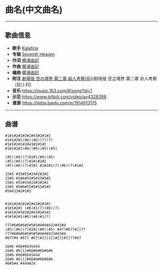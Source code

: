 # 曲名(中文曲名)

---

## 歌曲信息

- **歌手** [Kalafina](https://bgm.tv/person/6014)
- **专辑** [Seventh Heaven](https://bgm.tv/subject/4149)
- **作词** [梶浦由記](https://bgm.tv/person/1595)
- **作曲** [梶浦由記](https://bgm.tv/person/1595)
- **编曲** [梶浦由記](https://bgm.tv/person/1595)
- **附注** [劇場版 空の境界 第二章 殺人考察(前)](https://bgm.tv/subject/812)(剧场版 空之境界 第二章 杀人考察（前）) ED
- **音乐** https://music.163.com/#/song?id=1
- **示范** https://www.bilibili.com/video/av4328398
- **谱源** https://tieba.baidu.com/p/1914913175

---

## 曲谱

```
#1#1#2#1#2#2#43#2#1#2
#1#1#2#1(#6)(#6)(7)(7)
#1#1#2#1#2#43#2#1#2
#1#1#2#1(#6)(#6)(#5)(#5)

(#5)(#6)(7)#2#1(#6)(#5)
(#5)(#6)(7)#2#1#2#2
(#5)(#6)(7)#2#1 #2#2#1(7)(#6)(7)#1#2

15#5 #55#55#24#2#2#2
15#5 #5#6#55#5#55#5#5
15#5 #55#55#24#2#2#2
15#5 #5#6#55#5#55#5#5
#5#433#2#1#2


#1#1#2#1#2#2#43#2#1#2
#1#1#2#1 (#6)#1(7)(#6)(7)
#1#1#2#1#2#2#43#2#1#2
#1#1#2#1(#6)(#6)#1(7)

777#6#6#6#5#5#5#4#4#433#43#4
(#5)(#6)(7)#2#1(#6)(#5) #477#67[#1]77
777#6#6#6#5#5#5#4#4#433#43#4
#677#4 #677 #67[#2][3][#2][#1]77#67

26#6 #66#6645444
26#6 #6[1]#66#6#66#6#6
26#6 #66#6645444
26#6 #6[1]#66#6#66#6#6
#6#5#4 #444#24
```

